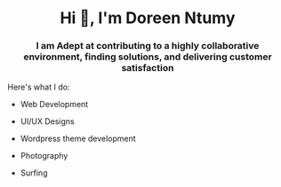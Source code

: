 
<h1 align="center">Hi 👋, I'm Doreen Ntumy</h1>
<h3 align="center">I am Adept at contributing to a highly collaborative environment, finding solutions, and delivering customer satisfaction</h3>

Here's what I do:


- Web Development

- UI/UX Designs

- Wordpress theme development

- Photography

- Surfing




